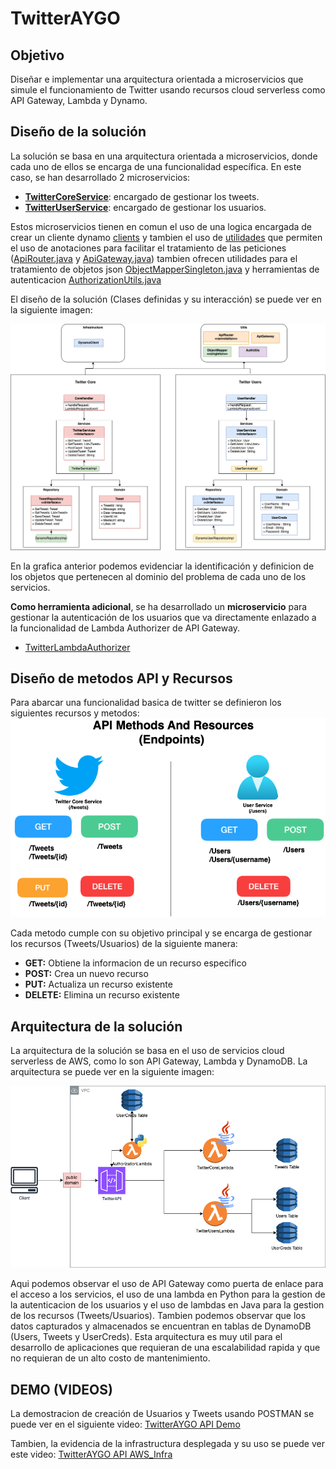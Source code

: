 # TwitterAYGO

## Objetivo

Diseñar e implementar una arquitectura orientada a microservicios que simule el funcionamiento de Twitter usando recursos cloud serverless como API Gateway, Lambda y Dynamo.

## Diseño de la solución

La solución se basa en una arquitectura orientada a microservicios, donde cada uno de ellos se encarga de una funcionalidad específica. En este caso, se han desarrollado 2 microservicios:

- **[TwitterCoreService](TwitterAYGO%2Fsrc%2Fmain%2Fjava%2Fedu%2Feci%2Faygo%2Ftwitter%2Fcore)**: encargado de gestionar los tweets.
- **[TwitterUserService](TwitterAYGO%2Fsrc%2Fmain%2Fjava%2Fedu%2Feci%2Faygo%2Ftwitter%2Fusers)**: encargado de gestionar los usuarios.

Estos microservicios tienen en comun el uso de una logica encargada de crear un cliente dynamo [clients](TwitterAYGO%2Fsrc%2Fmain%2Fjava%2Fedu%2Feci%2Faygo%2Ftwitter%2Finfrastructure%2Fclients) y tambien el uso de [utilidades](TwitterAYGO%2Fsrc%2Fmain%2Fjava%2Fedu%2Feci%2Faygo%2Ftwitter%2Futils) que permiten el uso de anotaciones para facilitar el tratamiento de las peticiones ([ApiRouter.java](TwitterAYGO%2Fsrc%2Fmain%2Fjava%2Fedu%2Feci%2Faygo%2Ftwitter%2Futils%2FApiRouter.java) y [ApiGateway.java](TwitterAYGO%2Fsrc%2Fmain%2Fjava%2Fedu%2Feci%2Faygo%2Ftwitter%2Futils%2FApiGateway.java))
tambien ofrecen utilidades para el tratamiento de objetos json [ObjectMapperSingleton.java](TwitterAYGO%2Fsrc%2Fmain%2Fjava%2Fedu%2Feci%2Faygo%2Ftwitter%2Futils%2FObjectMapperSingleton.java) y herramientas de autenticacion [AuthorizationUtils.java](TwitterAYGO%2Fsrc%2Fmain%2Fjava%2Fedu%2Feci%2Faygo%2Ftwitter%2Futils%2FAuthorizationUtils.java)

El diseño de la solución (Clases definidas y su interacción) se puede ver en la siguiente imagen:

![TwitterArchitecture-Classes.png](img%2FTwitterArchitecture-Classes.png)

En la grafica anterior podemos evidenciar la identificación y definicion de los objetos que pertenecen al dominio del problema de cada uno de los servicios.


**Como herramienta adicional**, se ha desarrollado un **microservicio** para gestionar la autenticación de los usuarios que va directamente enlazado a la funcionalidad de Lambda Authorizer de API Gateway.
- [TwitterLambdaAuthorizer](LambdaAuthorizer)

## Diseño de metodos API y Recursos

Para abarcar una funcionalidad basica de twitter se definieron los siguientes recursos y metodos:
![TwitterArchitecture-API Methods.png](img%2FTwitterArchitecture-API%20Methods.png)

Cada metodo cumple con su objetivo principal y se encarga de gestionar los recursos (Tweets/Usuarios) de la siguiente manera:

- **GET:** Obtiene la informacion de un recurso especifico
- **POST:** Crea un nuevo recurso
- **PUT:** Actualiza un recurso existente
- **DELETE:** Elimina un recurso existente

## Arquitectura de la solución

La arquitectura de la solución se basa en el uso de servicios cloud serverless de AWS, como lo son API Gateway, Lambda y DynamoDB. La arquitectura se puede ver en la siguiente imagen:

![TwitterArchitecture-Architecture.png](img%2FTwitterArchitecture-Architecture.png)

Aqui podemos observar el uso de API Gateway como puerta de enlace para el acceso a los servicios, el uso de una lambda en Python para la gestion de la autenticacion de los usuarios y el uso de lambdas en Java para la gestion de los recursos (Tweets/Usuarios). Tambien podemos observar que los datos capturados y almacenados se encuentran en tablas de DynamoDB (Users, Tweets y UserCreds).
Esta arquitectura es muy util para el desarrollo de aplicaciones que requieran de una escalabilidad rapida y que no requieran de un alto costo de mantenimiento.

## DEMO (VIDEOS)

La demostracion de creación de Usuarios y Tweets usando POSTMAN se puede ver en el siguiente video: [TwitterAYGO API Demo](https://youtu.be/dN4GF-Z2pzo)

Tambien, la evidencia de la infrastructura desplegada y su uso se puede ver este video: [TwitterAYGO API AWS_Infra](https://youtu.be/jAp-ngXNk00)



